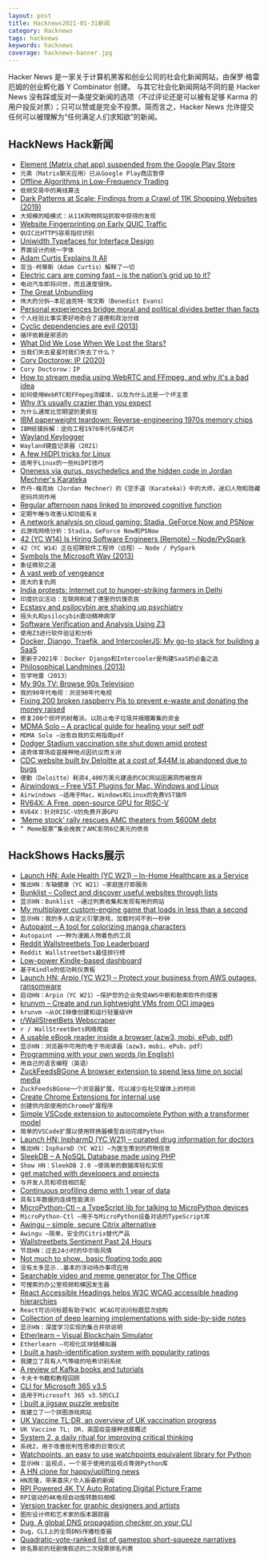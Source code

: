 ```yaml
---
layout: post
title: Hacknews2021-01-31新闻
category: Hacknews
tags: hacknews
keywords: hacknews
coverage: hacknews-banner.jpg
---
```


Hacker News 是一家关于计算机黑客和创业公司的社会化新闻网站，由保罗·格雷厄姆的创业孵化器 Y Combinator 创建。
与其它社会化新闻网站不同的是 Hacker News 没有踩或反对一条提交新闻的选项（不过评论还是可以被有足够 Karma 的用户投反对票）；只可以赞或是完全不投票。简而言之，Hacker News 允许提交任何可以被理解为“任何满足人们求知欲”的新闻。

## HackNews Hack新闻


- [Element (Matrix chat app) suspended from the Google Play Store](https://twitter.com/element_hq/status/1355290296947499013)
- `元素（Matrix聊天应用）已从Google Play商店暂停`
- [Offline Algorithms in Low-Frequency Trading](https://queue.acm.org/detail.cfm?id=3448307)
- `低频交易中的离线算法`
- [Dark Patterns at Scale: Findings from a Crawl of 11K Shopping Websites (2019)](https://webtransparency.cs.princeton.edu/dark-patterns/)
- `大规模的暗模式：从11K购物网站抓取中获得的发现`
- [Website Fingerprinting on Early QUIC Traffic](https://arxiv.org/abs/2101.11871)
- `QUIC比HTTPS容易指纹识别`
- [Uniwidth Typefaces for Interface Design](https://uxdesign.cc/uniwidth-typefaces-for-interface-design-b6e8078dc0f7)
- `界面设计的统一字体`
- [Adam Curtis Explains It All](https://www.newyorker.com/news/letter-from-the-uk/adam-curtis-explains-it-all)
- `亚当·柯蒂斯（Adam Curtis）解释了一切`
- [Electric cars are coming fast – is the nation’s grid up to it?](https://www.nytimes.com/2021/01/29/climate/gm-electric-cars-power-grid.html)
- `电动汽车即将问世，而且速度很快。`
- [The Great Unbundling](https://www.ben-evans.com/presentations)
- `伟大的分拆–本尼迪克特·埃文斯（Benedict Evans）`
- [Personal experiences bridge moral and political divides better than facts](https://www.pnas.org/content/118/6/e2008389118)
- `个人经验比事实更好地弥合了道德和政治分歧`
- [Cyclic dependencies are evil (2013)](https://fsharpforfunandprofit.com/posts/cyclic-dependencies/)
- `循环依赖是邪恶的`
- [What Did We Lose When We Lost the Stars?](https://theconvivialsociety.substack.com/p/what-did-we-lose-when-we-lost-the)
- `当我们失去星星时我们失去了什么？`
- [Cory Doctorow: IP (2020)](https://locusmag.com/2020/09/cory-doctorow-ip)
- `Cory Doctorow：IP`
- [How to stream media using WebRTC and FFmpeg, and why it's a bad idea](https://blog.maxwellgale.com/2021/01/30/streaming-video-over-webrtc-using-ffmpeg/)
- `如何使用WebRTC和FFmpeg流媒体，以及为什么这是一个坏主意`
- [Why it’s usually crazier than you expect](https://www.collaborativefund.com/blog/crazy/)
- `为什么通常比您期望的更疯狂`
- [IBM paperweight teardown: Reverse-engineering 1970s memory chips](https://www.righto.com/2021/01/ibm-paperweight-teardown-reverse.html)
- `IBM纸镇拆解：逆向工程1970年代存储芯片`
- [Wayland Keylogger](https://github.com/Aishou/wayland-keylogger)
- `Wayland键盘记录器（2021）`
- [A few HiDPI tricks for Linux](https://blog.yossarian.net/2020/12/24/A-few-HiDPI-tricks-for-Linux)
- `适用于Linux的一些HiDPI技巧`
- [Oneness via gurus, psychedelics and the hidden code in Jordan Mechner's Karateka](https://schmud.de/posts/2020-12-16-be-here-now.html)
- `乔丹·梅克纳（Jordan Mechner）的《空手道（Karateka）》中的大师，迷幻人物和隐藏密码共同作用`
- [Regular afternoon naps linked to improved cognitive function](https://www.sciencefocus.com/the-human-body/afternoon-naps-linked-to-improved-cognitive-function/)
- `定期午睡与改善认知功能有关`
- [A network analysis on cloud gaming: Stadia, GeForce Now and PSNow](https://arxiv.org/abs/2012.06774)
- `云游戏网络分析：Stadia，GeForce Now和PSNow`
- [42 (YC W14) Is Hiring Software Engineers (Remote) – Node/PySpark](https://weworkremotely.com/remote-jobs/42-technologies-software-engineer-full-time-remote)
- `42（YC W14）正在招聘软件工程师（远程）– Node / PySpark`
- [Symbols the Microsoft Way (2013)](https://randomascii.wordpress.com/2013/03/09/symbols-the-microsoft-way/)
- `象征微软之道`
- [A vast web of vengeance](https://www.nytimes.com/2021/01/30/technology/change-my-google-results.html)
- `庞大的复仇网`
- [India protests: Internet cut to hunger-striking farmers in Delhi](https://www.bbc.co.uk/news/world-asia-india-55872480)
- `印度抗议活动：互联网削减了德里的饥饿农民`
- [Ecstasy and psilocybin are shaking up psychiatry](https://www.nature.com/articles/d41586-021-00187-9)
- `摇头丸和psilocybin震动精神病学`
- [Software Verification and Analysis Using Z3](https://research.nccgroup.com/2021/01/29/software-verification-and-analysis-using-z3/)
- `使用Z3进行软件验证和分析`
- [Docker, Django, Traefik, and IntercoolerJS: My go-to stack for building a SaaS](https://www.simplecto.com/docker-django-traefik-intercoolerjs-is-my-stack-for-2021/)
- `更新于2021年：Docker Django和Intercooler是构建SaaS的必备之选`
- [Philosophical Landmines (2013)](https://www.lesswrong.com/posts/L4HQ3gnSrBETRdcGu/philosophical-landmines)
- `哲学地雷（2013）`
- [My 90s TV: Browse 90s Television](https://my90stv.com)
- `我的90年代电视：浏览90年代电视`
- [Fixing 200 broken raspberry Pis to prevent e-waste and donating the money raised](https://blog.jmdawson.co.uk/i-bought-200-raspberry-pi-model-bs-and-im-going-to-fix-them-part-4/)
- `修复200个损坏的树莓派，以防止电子垃圾并捐赠筹集的资金`
- [MDMA Solo – A practical guide for healing your self pdf](https://ia902906.us.archive.org/5/items/mdmasolo/MDMA%20solo.pdf)
- `MDMA Solo –治愈自我的实用指南pdf`
- [Dodger Stadium vaccination site shut down amid protest](https://www.latimes.com/california/story/2021-01-30/dodger-stadiums-covid-19-vaccination-site-shutdown-after-dozens-of-protesters-gather-at-entrance)
- `道奇体育场疫苗接种地点因抗议而关闭`
- [CDC website built by Deloitte at a cost of $44M is abandoned due to bugs](https://www.technologyreview.com/2021/01/30/1017086/cdc-44-million-vaccine-data-vams-problems/)
- `德勤（Deloitte）耗资4,400万美元建造的CDC网站因漏洞而被放弃`
- [Airwindows – Free VST Plugins for Mac, Windows and Linux](http://www.airwindows.com/vsts/)
- `Airwindows –适用于Mac，Windows和Linux的免费VST插件`
- [RV64X: A Free, open-source GPU for RISC-V](https://www.eetimes.com/rv64x-a-free-open-source-gpu-for-risc-v/)
- `RV64X：针对RISC-V的免费开源GPU`
- [‘Meme stock’ rally rescues AMC theaters from $600M debt](https://www.polygon.com/movies/2021/1/29/22256360/amc-stock-price-reddit-rally-robinhood-debt-conversion)
- `“ Meme股票”集会挽救了AMC影院6亿美元的债务`


## HackShows Hacks展示

- [Launch HN: Axle Health (YC W21) – In-Home Healthcare as a Service](item?id=25930061)
- `推出HN：车轴健康（YC W21）–家庭医疗即服务`
- [ Bunklist – Collect and discover useful websites through lists](https://bunklist.com)
- `显示HN：Bunklist –通过列表收集和发现有用的网站`
- [ My multiplayer custom-engine game that loads in less than a second](http://vnav.io)
- `显示HN：我的多人自定义引擎游戏，加载时间不到一秒钟`
- [ Autopaint – A tool for colorizing manga characters](https://creart.innovrepublic.com/)
- `Autopaint –一种为漫画人物着色的工具`
- [ Reddit Wallstreetbets Top Leaderboard](https://stonks.news/wsb/summary/)
- `Reddit Wallstreetbets最佳排行榜`
- [ Low-power Kindle-based dashboard](https://github.com/pascalw/kindle-dash)
- `基于Kindle的低功耗仪表板`
- [Launch HN: Arpio (YC W21) – Protect your business from AWS outages, ransomware](item?id=25941082)
- `启动HN：Arpio（YC W21）–保护您的企业免受AWS中断和勒索软件的侵害`
- [ krunvm – Create and run lightweight VMs from OCI images](https://github.com/slp/krunvm/)
- `krunvm –从OCI映像创建和运行轻量级VM`
- [ r/WallStreetBets Webscraper](https://github.com/rmcsqrd/yolo-scrape)
- `r / WallStreetBets网络爬虫`
- [ A usable eBook reader inside a browser (azw3, mobi, ePub, pdf)](https://www.loudreader.com)
- `显示HN：浏览器中可用的电子书阅读器（azw3，mobi，ePub，pdf）`
- [ Programming with your own words (in English)](item?id=25945567)
- `用自己的语言编程（英语）`
- [ ZuckFeedsBGone A browser extension to spend less time on social media](https://github.com/lawrencehook/ZuckFeedsBGone)
- `ZuckFeedsBGone一个浏览器扩展，可以减少在社交媒体上的时间`
- [ Create Chrome Extensions for internal use](https://extension.dev)
- `创建供内部使用的Chrome扩展程序`
- [ Simple VSCode extension to autocomplete Python with a transformer model](item?id=25952573)
- `简单的VSCode扩展以使用转换器模型自动完成Python`
- [Launch HN: InpharmD (YC W21) – curated drug information for doctors](item?id=25957775)
- `推出HN：InpharmD（YC W21）–为医生策划的药物信息`
- [ SleekDB – A NoSQL Database made using PHP](https://sleekdb.github.io/)
- `Show HN：SleekDB 2.0 –使简单的数据库轻松实现`
- [ get matched with developers and projects](https://connectdome.com)
- `与开发人员和项目相匹配`
- [ Continuous profiling demo with 1 year of data](https://demo.pyroscope.io/?name=hotrod.golang.driver%7B%7D&from=now-1y)
- `具有1年数据的连续性能演示`
- [ MicroPython-Ctl – a TypeScript lib for talking to MicroPython devices](https://www.metachris.com/2021/01/micropython-ctl-a-typescript-library-for-talking-to-micropython-devices/)
- `MicroPython-Ctl –用于与MicroPython设备对话的TypeScript库`
- [ Awingu – simple, secure Citrix alternative](https://www.awingu.com)
- `Awingu –简单，安全的Citrix替代产品`
- [ Wallstreetbets Sentiment Past 24 Hours](https://wsbsentiment.io/)
- `节目HN：过去24小时的华尔街风情`
- [ Not much to show.. basic floating todo app](https://github.com/soheil/NoteTop)
- `没有太多显示..基本的浮动待办事项应用`
- [ Searchable video and meme generator for The Office](https://www.mikescerealshack.co)
- `可搜索的办公室视频和模因发生器`
- [ React Accessible Headings helps W3C WCAG accessible heading hierarchies](https://www.npmjs.com/package/react-accessible-headings)
- `React可访问标题有助于W3C WCAG可访问标题层次结构`
- [ Collection of deep learning implementations with side-by-side notes](https://nn.labml.ai)
- `显示HN：深度学习实现的集合并排说明`
- [ Etherlearn – Visual Blockchain Simulator](https://etherlearn.cryptizens.io)
- `Etherlearn –可视化区块链模拟器`
- [ I built a hash-identification system with popularity ratings](https://github.com/HashPals/Name-That-Hash)
- `我建立了具有人气等级的哈希识别系统`
- [ A review of Kafka books and tutorials](https://stambros.medium.com/the-ultimate-knowledge-trove-2bed285dc23e)
- `卡夫卡书籍和教程回顾`
- [ CLI for Microsoft 365 v3.5](https://developer.microsoft.com/en-us/microsoft-365/blogs/cli-microsoft-365-3-5/)
- `适用于Microsoft 365 v3.5的CLI`
- [ I built a jigsaw puzzle website](https://puzzlepanda.com)
- `我建立了一个拼图游戏网站`
- [ UK Vaccine TL;DR, an overview of UK vaccination progress](https://vaxtldr.uk/)
- `UK Vaccine TL; DR，英国疫苗接种进展概述`
- [ System 2, a daily ritual for improving critical thinking](https://www.gosystem2.com/)
- `系统2，用于改善批判性思维的日常仪式`
- [ Watchpoints, an easy to use watchpoints equivalent library for Python](https://github.com/gaogaotiantian/watchpoints)
- `显示HN：监视点，一个易于使用的监视点等效Python库`
- [ A HN clone for happy/uplifting news](https://www.happinews.co/)
- `HN克隆，带来喜庆/令人振奋的新闻`
- [ RPI Powered 4K TV Auto Rotating Digital Picture Frame](https://www.youtube.com/watch?v=iV8g9ow1waU)
- `RPI驱动的4K电视自动旋转数码相框`
- [ Version tracker for graphic designers and artists](https://www.snowtrack.io/)
- `图形设计师和艺术家的版本跟踪器`
- [ Dug, A global DNS propagation checker on your CLI](http://github.com/unfrl/dug/)
- `Dug，CLI上的全局DNS传播检查器`
- [ Quadratic-vote-ranked list of gamestop short-squeeze narratives](https://knovigator.com/quest/gamestop-wallstreetbets-GME-robinhood-narratives-4o62ex4g)
- `排名靠前的短剧情叙述的二次投票排名列表`

